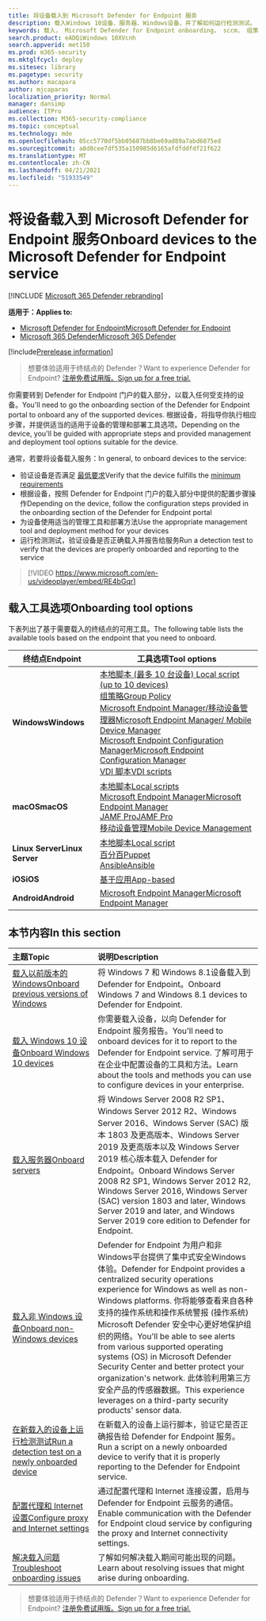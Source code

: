 ```yaml
---
title: 将设备载入到 Microsoft Defender for Endpoint 服务
description: 载入Windows 10设备、服务器、Windows设备，并了解如何运行检测测试。
keywords: 载入， Microsoft Defender for Endpoint onboarding， sccm， 组策略， mdm， 本地脚本， 检测测试
search.product: eADQiWindows 10XVcnh
search.appverid: met150
ms.prod: m365-security
ms.mktglfcycl: deploy
ms.sitesec: library
ms.pagetype: security
ms.author: macapara
author: mjcaparas
localization_priority: Normal
manager: dansimp
audience: ITPro
ms.collection: M365-security-compliance
ms.topic: conceptual
ms.technology: mde
ms.openlocfilehash: 05cc5770df5bb05687bb8be69ad89a7abd6875ed
ms.sourcegitcommit: a8d8cee7df535a150985d6165afdfddfdf21f622
ms.translationtype: MT
ms.contentlocale: zh-CN
ms.lasthandoff: 04/21/2021
ms.locfileid: "51933549"
---
```

# <a name="onboard-devices-to-the-microsoft-defender-for-endpoint-service"></a><span data-ttu-id="2f182-104">将设备载入到 Microsoft Defender for Endpoint 服务</span><span class="sxs-lookup"><span data-stu-id="2f182-104">Onboard devices to the Microsoft Defender for Endpoint service</span></span>

[!INCLUDE [Microsoft 365 Defender rebranding](../../includes/microsoft-defender.md)]

<span data-ttu-id="2f182-105">**适用于：**</span><span class="sxs-lookup"><span data-stu-id="2f182-105">**Applies to:**</span></span>
- [<span data-ttu-id="2f182-106">Microsoft Defender for Endpoint</span><span class="sxs-lookup"><span data-stu-id="2f182-106">Microsoft Defender for Endpoint</span></span>](https://go.microsoft.com/fwlink/p/?linkid=2154037)
- [<span data-ttu-id="2f182-107">Microsoft 365 Defender</span><span class="sxs-lookup"><span data-stu-id="2f182-107">Microsoft 365 Defender</span></span>](https://go.microsoft.com/fwlink/?linkid=2118804)

[!include[Prerelease information](../../includes/prerelease.md)]

><span data-ttu-id="2f182-108">想要体验适用于终结点的 Defender？</span><span class="sxs-lookup"><span data-stu-id="2f182-108">Want to experience Defender for Endpoint?</span></span> [<span data-ttu-id="2f182-109">注册免费试用版。</span><span class="sxs-lookup"><span data-stu-id="2f182-109">Sign up for a free trial.</span></span>](https://www.microsoft.com/microsoft-365/windows/microsoft-defender-atp?ocid=docs-wdatp-onboardconfigure-abovefoldlink)

<span data-ttu-id="2f182-110">你需要转到 Defender for Endpoint 门户的载入部分，以载入任何受支持的设备。</span><span class="sxs-lookup"><span data-stu-id="2f182-110">You'll need to go the onboarding section of the Defender for Endpoint portal to onboard any of the supported devices.</span></span> <span data-ttu-id="2f182-111">根据设备，将指导你执行相应步骤，并提供适当的适用于设备的管理和部署工具选项。</span><span class="sxs-lookup"><span data-stu-id="2f182-111">Depending on the device, you'll be guided with appropriate steps and provided management and deployment tool options suitable for the device.</span></span> 

<span data-ttu-id="2f182-112">通常，若要将设备载入服务：</span><span class="sxs-lookup"><span data-stu-id="2f182-112">In general, to onboard devices to the service:</span></span>

- <span data-ttu-id="2f182-113">验证设备是否满足 [最低要求](minimum-requirements.md)</span><span class="sxs-lookup"><span data-stu-id="2f182-113">Verify that the device fulfills the [minimum requirements](minimum-requirements.md)</span></span>
- <span data-ttu-id="2f182-114">根据设备，按照 Defender for Endpoint 门户的载入部分中提供的配置步骤操作</span><span class="sxs-lookup"><span data-stu-id="2f182-114">Depending on the device, follow the configuration steps provided in the onboarding section of the Defender for Endpoint portal</span></span>
- <span data-ttu-id="2f182-115">为设备使用适当的管理工具和部署方法</span><span class="sxs-lookup"><span data-stu-id="2f182-115">Use the appropriate management tool and deployment method for your devices</span></span>
- <span data-ttu-id="2f182-116">运行检测测试，验证设备是否正确载入并报告给服务</span><span class="sxs-lookup"><span data-stu-id="2f182-116">Run a detection test to verify that the devices are properly onboarded and reporting to the service</span></span>

>[!VIDEO https://www.microsoft.com/en-us/videoplayer/embed/RE4bGqr]

## <a name="onboarding-tool-options"></a><span data-ttu-id="2f182-117">载入工具选项</span><span class="sxs-lookup"><span data-stu-id="2f182-117">Onboarding tool options</span></span>
<span data-ttu-id="2f182-118">下表列出了基于需要载入的终结点的可用工具。</span><span class="sxs-lookup"><span data-stu-id="2f182-118">The following table lists the available tools based on the endpoint that you need to onboard.</span></span>

| <span data-ttu-id="2f182-119">终结点</span><span class="sxs-lookup"><span data-stu-id="2f182-119">Endpoint</span></span>     | <span data-ttu-id="2f182-120">工具选项</span><span class="sxs-lookup"><span data-stu-id="2f182-120">Tool options</span></span>                       |
|--------------|------------------------------------------|
| <span data-ttu-id="2f182-121">**Windows**</span><span class="sxs-lookup"><span data-stu-id="2f182-121">**Windows**</span></span>  |  [<span data-ttu-id="2f182-122">本地脚本 (最多 10 台设备) </span><span class="sxs-lookup"><span data-stu-id="2f182-122">Local script (up to 10 devices)</span></span>](configure-endpoints-script.md) <br>  [<span data-ttu-id="2f182-123">组策略</span><span class="sxs-lookup"><span data-stu-id="2f182-123">Group Policy</span></span>](configure-endpoints-gp.md) <br>  [<span data-ttu-id="2f182-124">Microsoft Endpoint Manager/移动设备管理器</span><span class="sxs-lookup"><span data-stu-id="2f182-124">Microsoft Endpoint Manager/ Mobile Device Manager</span></span>](configure-endpoints-mdm.md) <br>   [<span data-ttu-id="2f182-125">Microsoft Endpoint Configuration Manager</span><span class="sxs-lookup"><span data-stu-id="2f182-125">Microsoft Endpoint Configuration Manager</span></span>](configure-endpoints-sccm.md) <br> [<span data-ttu-id="2f182-126">VDI 脚本</span><span class="sxs-lookup"><span data-stu-id="2f182-126">VDI scripts</span></span>](configure-endpoints-vdi.md)   |
| <span data-ttu-id="2f182-127">**macOS**</span><span class="sxs-lookup"><span data-stu-id="2f182-127">**macOS**</span></span>    | [<span data-ttu-id="2f182-128">本地脚本</span><span class="sxs-lookup"><span data-stu-id="2f182-128">Local scripts</span></span>](mac-install-manually.md) <br> [<span data-ttu-id="2f182-129">Microsoft Endpoint Manager</span><span class="sxs-lookup"><span data-stu-id="2f182-129">Microsoft Endpoint Manager</span></span>](mac-install-with-intune.md) <br> [<span data-ttu-id="2f182-130">JAMF Pro</span><span class="sxs-lookup"><span data-stu-id="2f182-130">JAMF Pro</span></span>](mac-install-with-jamf.md) <br> [<span data-ttu-id="2f182-131">移动设备管理</span><span class="sxs-lookup"><span data-stu-id="2f182-131">Mobile Device Management</span></span>](mac-install-with-other-mdm.md) |
| <span data-ttu-id="2f182-132">**Linux Server**</span><span class="sxs-lookup"><span data-stu-id="2f182-132">**Linux Server**</span></span> | [<span data-ttu-id="2f182-133">本地脚本</span><span class="sxs-lookup"><span data-stu-id="2f182-133">Local script</span></span>](linux-install-manually.md) <br> [<span data-ttu-id="2f182-134">百分百</span><span class="sxs-lookup"><span data-stu-id="2f182-134">Puppet</span></span>](linux-install-with-puppet.md) <br> [<span data-ttu-id="2f182-135">Ansible</span><span class="sxs-lookup"><span data-stu-id="2f182-135">Ansible</span></span>](linux-install-with-ansible.md)|
| <span data-ttu-id="2f182-136">**iOS**</span><span class="sxs-lookup"><span data-stu-id="2f182-136">**iOS**</span></span>      | [<span data-ttu-id="2f182-137">基于应用</span><span class="sxs-lookup"><span data-stu-id="2f182-137">App-based</span></span>](ios-install.md)                                |
| <span data-ttu-id="2f182-138">**Android**</span><span class="sxs-lookup"><span data-stu-id="2f182-138">**Android**</span></span>  | [<span data-ttu-id="2f182-139">Microsoft Endpoint Manager</span><span class="sxs-lookup"><span data-stu-id="2f182-139">Microsoft Endpoint Manager</span></span>](android-intune.md)               | 




## <a name="in-this-section"></a><span data-ttu-id="2f182-140">本节内容</span><span class="sxs-lookup"><span data-stu-id="2f182-140">In this section</span></span>
<span data-ttu-id="2f182-141">主题</span><span class="sxs-lookup"><span data-stu-id="2f182-141">Topic</span></span> | <span data-ttu-id="2f182-142">说明</span><span class="sxs-lookup"><span data-stu-id="2f182-142">Description</span></span>
:---|:---
[<span data-ttu-id="2f182-143">载入以前版本的 Windows</span><span class="sxs-lookup"><span data-stu-id="2f182-143">Onboard previous versions of Windows</span></span>](onboard-downlevel.md)| <span data-ttu-id="2f182-144">将 Windows 7 和 Windows 8.1设备载入到 Defender for Endpoint。</span><span class="sxs-lookup"><span data-stu-id="2f182-144">Onboard Windows 7 and Windows 8.1 devices to Defender for Endpoint.</span></span> 
[<span data-ttu-id="2f182-145">载入 Windows 10 设备</span><span class="sxs-lookup"><span data-stu-id="2f182-145">Onboard Windows 10 devices</span></span>](configure-endpoints.md) | <span data-ttu-id="2f182-146">你需要载入设备，以向 Defender for Endpoint 服务报告。</span><span class="sxs-lookup"><span data-stu-id="2f182-146">You'll need to onboard devices for it to report to the Defender for Endpoint service.</span></span> <span data-ttu-id="2f182-147">了解可用于在企业中配置设备的工具和方法。</span><span class="sxs-lookup"><span data-stu-id="2f182-147">Learn about the tools and methods you can use to configure devices in your enterprise.</span></span>
[<span data-ttu-id="2f182-148">载入服务器</span><span class="sxs-lookup"><span data-stu-id="2f182-148">Onboard servers</span></span>](configure-server-endpoints.md) |  <span data-ttu-id="2f182-149">将 Windows Server 2008 R2 SP1、Windows Server 2012 R2、Windows Server 2016、Windows Server (SAC) 版本 1803 及更高版本、Windows Server 2019 及更高版本以及 Windows Server 2019 核心版本载入 Defender for Endpoint。</span><span class="sxs-lookup"><span data-stu-id="2f182-149">Onboard Windows Server 2008 R2 SP1, Windows Server 2012 R2, Windows Server 2016, Windows Server (SAC) version 1803 and later, Windows Server 2019 and later, and Windows Server 2019 core edition to Defender for Endpoint.</span></span>
[<span data-ttu-id="2f182-150">载入非 Windows 设备</span><span class="sxs-lookup"><span data-stu-id="2f182-150">Onboard non-Windows devices</span></span>](configure-endpoints-non-windows.md) | <span data-ttu-id="2f182-151">Defender for Endpoint 为用户和非 Windows平台提供了集中式安全Windows体验。</span><span class="sxs-lookup"><span data-stu-id="2f182-151">Defender for Endpoint provides a centralized security operations experience for Windows as well as non-Windows platforms.</span></span> <span data-ttu-id="2f182-152">你将能够查看来自各种支持的操作系统和操作系统警报 (操作系统) Microsoft Defender 安全中心更好地保护组织的网络。</span><span class="sxs-lookup"><span data-stu-id="2f182-152">You'll be able to see alerts from various supported operating systems (OS) in Microsoft Defender Security Center and better protect your organization's network.</span></span> <span data-ttu-id="2f182-153">此体验利用第三方安全产品的传感器数据。</span><span class="sxs-lookup"><span data-stu-id="2f182-153">This experience leverages on a third-party security products' sensor data.</span></span> 
[<span data-ttu-id="2f182-154">在新载入的设备上运行检测测试</span><span class="sxs-lookup"><span data-stu-id="2f182-154">Run a detection test on a newly onboarded device</span></span>](run-detection-test.md) | <span data-ttu-id="2f182-155">在新载入的设备上运行脚本，验证它是否正确报告给 Defender for Endpoint 服务。</span><span class="sxs-lookup"><span data-stu-id="2f182-155">Run a script on a newly onboarded device to verify that it is properly reporting to the Defender for Endpoint service.</span></span>
[<span data-ttu-id="2f182-156">配置代理和 Internet 设置</span><span class="sxs-lookup"><span data-stu-id="2f182-156">Configure proxy and Internet settings</span></span>](configure-proxy-internet.md)| <span data-ttu-id="2f182-157">通过配置代理和 Internet 连接设置，启用与 Defender for Endpoint 云服务的通信。</span><span class="sxs-lookup"><span data-stu-id="2f182-157">Enable communication with the Defender for Endpoint cloud service by configuring the proxy and Internet connectivity settings.</span></span>
[<span data-ttu-id="2f182-158">解决载入问题</span><span class="sxs-lookup"><span data-stu-id="2f182-158">Troubleshoot onboarding issues</span></span>](troubleshoot-onboarding.md) | <span data-ttu-id="2f182-159">了解如何解决载入期间可能出现的问题。</span><span class="sxs-lookup"><span data-stu-id="2f182-159">Learn about resolving issues that might arise during onboarding.</span></span>

><span data-ttu-id="2f182-160">想要体验适用于终结点的 Defender？</span><span class="sxs-lookup"><span data-stu-id="2f182-160">Want to experience Defender for Endpoint?</span></span> [<span data-ttu-id="2f182-161">注册免费试用版。</span><span class="sxs-lookup"><span data-stu-id="2f182-161">Sign up for a free trial.</span></span>](https://www.microsoft.com/microsoft-365/windows/microsoft-defender-atp?ocid=docs-wdatp-onboardconfigure-belowfoldlink)

